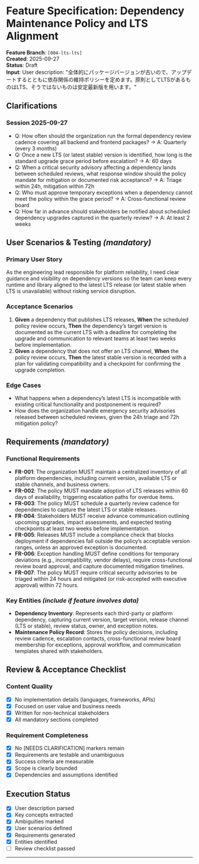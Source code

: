 # Feature Specification: Dependency Maintenance Policy and LTS Alignment

**Feature Branch**: `[004-lts-lts]`  
**Created**: 2025-09-27  
**Status**: Draft  
**Input**: User description: "全体的にパッケージバージョンが古いので、アップデートするとともに依存関係の維持ポリシーを定めます。原則としてLTSがあるものはLTS、そうではないものは安定最新版を用います。"

## Clarifications

### Session 2025-09-27
- Q: How often should the organization run the formal dependency review cadence covering all backend and frontend packages? → A: Quarterly (every 3 months)
- Q: Once a new LTS (or latest stable) version is identified, how long is the standard upgrade grace period before escalation? → A: 60 days
- Q: When a critical security advisory affecting a dependency lands between scheduled reviews, what response window should the policy mandate for mitigation or documented risk acceptance? → A: Triage within 24h, mitigation within 72h
- Q: Who must approve temporary exceptions when a dependency cannot meet the policy within the grace period? → A: Cross-functional review board
- Q: How far in advance should stakeholders be notified about scheduled dependency upgrades captured in the quarterly review? → A: At least 2 weeks

## User Scenarios & Testing *(mandatory)*

### Primary User Story
As the engineering lead responsible for platform reliability, I need clear guidance and visibility on dependency versions so the team can keep every runtime and library aligned to the latest LTS release (or latest stable when LTS is unavailable) without risking service disruption.

### Acceptance Scenarios
1. **Given** a dependency that publishes LTS releases, **When** the scheduled policy review occurs, **Then** the dependency’s target version is documented as the current LTS with a deadline for completing the upgrade and communication to relevant teams at least two weeks before implementation.
2. **Given** a dependency that does not offer an LTS channel, **When** the policy review occurs, **Then** the latest stable version is recorded with a plan for validating compatibility and a checkpoint for confirming the upgrade completion.

### Edge Cases
- What happens when a dependency’s latest LTS is incompatible with existing critical functionality and postponement is required?
- How does the organization handle emergency security advisories released between scheduled reviews, given the 24h triage and 72h mitigation policy?

## Requirements *(mandatory)*

### Functional Requirements
- **FR-001**: The organization MUST maintain a centralized inventory of all platform dependencies, including current version, available LTS or stable channels, and business owners.
- **FR-002**: The policy MUST mandate adoption of LTS releases within 60 days of availability, triggering escalation paths for overdue items.
- **FR-003**: The policy MUST schedule a quarterly review cadence for dependencies to capture the latest LTS or stable releases.
- **FR-004**: Stakeholders MUST receive advance communication outlining upcoming upgrades, impact assessments, and expected testing checkpoints at least two weeks before implementation.
- **FR-005**: Releases MUST include a compliance check that blocks deployment if dependencies fall outside the policy’s acceptable version ranges, unless an approved exception is documented.
- **FR-006**: Exception handling MUST define conditions for temporary deviations (e.g., incompatibility, vendor delays), require cross-functional review board approval, and capture documented mitigation timelines.
- **FR-007**: The policy MUST require critical security advisories to be triaged within 24 hours and mitigated (or risk-accepted with executive approval) within 72 hours.

### Key Entities *(include if feature involves data)*
- **Dependency Inventory**: Represents each third-party or platform dependency, capturing current version, target version, release channel (LTS or stable), review status, owner, and exception notes.
- **Maintenance Policy Record**: Stores the policy decisions, including review cadence, escalation contacts, cross-functional review board membership for exceptions, approval workflow, and communication templates shared with stakeholders.

## Review & Acceptance Checklist

### Content Quality
- [x] No implementation details (languages, frameworks, APIs)
- [x] Focused on user value and business needs
- [x] Written for non-technical stakeholders
- [x] All mandatory sections completed

### Requirement Completeness
- [x] No [NEEDS CLARIFICATION] markers remain
- [x] Requirements are testable and unambiguous  
- [x] Success criteria are measurable
- [x] Scope is clearly bounded
- [x] Dependencies and assumptions identified

## Execution Status

- [x] User description parsed
- [x] Key concepts extracted
- [x] Ambiguities marked
- [x] User scenarios defined
- [x] Requirements generated
- [x] Entities identified
- [ ] Review checklist passed

---
